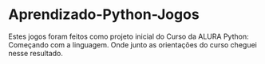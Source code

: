 # Aprendizado-Python-Jogos
Estes jogos foram feitos como projeto inicial do Curso da ALURA Python: Começando com a linguagem.  Onde junto as orientações do curso cheguei nesse resultado.
